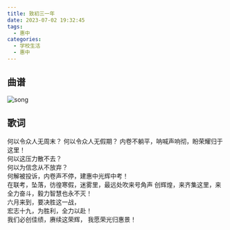 ```yaml
---
title: 致初三一年
date: 2023-07-02 19:32:45
tags: 
  - 惠中
categories: 
  - 学校生活
  - 惠中
---
```

##  曲谱
![song](img1.jpg)

## 歌词
何以令众人无周末？ 
何以令众人无假期？ 
内卷不躺平，呐喊声响彻，盼荣耀归于这里！         
何以这压力散不去？         
何以为信念从不放弃？       
何解被投诉，内卷声不停，建惠中光辉中考！       
在联考，坠落，彷徨寒假，迷雾里，最远处吹来号角声
创辉煌，来齐集这里，来全力奋斗，毅力智慧也永不灭！      
六月来到，要决胜这一战，     
宏志十九，为胜利，全力以赴！        
我们必创佳绩，赓续这荣辉， 
我愿荣光归惠景！